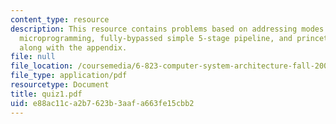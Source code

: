```yaml
---
content_type: resource
description: This resource contains problems based on addressing modes on MIPS ISA,
  microprogramming, fully-bypassed simple 5-stage pipeline, and princeton architecture
  along with the appendix.
file: null
file_location: /coursemedia/6-823-computer-system-architecture-fall-2005/e88ac11ca2b7623b3aafa663fe15cbb2_quiz1.pdf
file_type: application/pdf
resourcetype: Document
title: quiz1.pdf
uid: e88ac11c-a2b7-623b-3aaf-a663fe15cbb2
---
```

